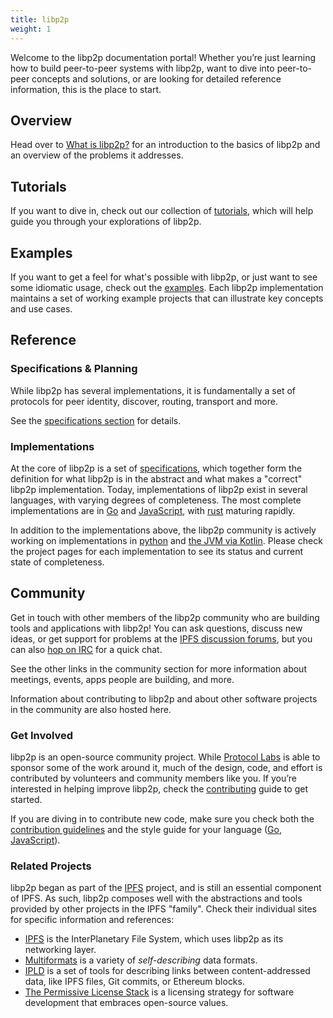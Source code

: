 ```yaml
---
title: libp2p
weight: 1
---
```


Welcome to the libp2p documentation portal! Whether you’re just learning how to build peer-to-peer systems with libp2p, want to dive into peer-to-peer concepts and solutions, or are looking for detailed reference information, this is the place to start.

## Overview

Head over to [What is libp2p?](/introduction/what-is-libp2p/) for an introduction to the basics of libp2p and an overview of the problems it addresses.


## Tutorials

If you want to dive in, check out our collection of [tutorials](/tutorials/), which will help guide you through your explorations of libp2p.

## Examples

If you want to get a feel for what's possible with libp2p, or just want to see some idiomatic usage, check out the [examples](/examples/). Each libp2p implementation maintains a set of working example projects that can illustrate key concepts and use cases.

## Reference

### Specifications & Planning

While libp2p has several implementations, it is fundamentally a set of protocols for peer identity, discover, routing, transport and more.

See the [specifications section](/reference/specs/) for details.

### Implementations

At the core of libp2p is a set of [specifications](/reference/specs/), which together form the definition for what libp2p is in the abstract and what makes a "correct" libp2p implementation. Today, implementations of libp2p exist in several languages, with varying degrees of completeness. The most complete implementations are in [Go](/reference/go/) and [JavaScript](/reference/js/), with [rust](https://github.com/libp2p/rust-libp2p) maturing rapidly.

In addition to the implementations above, the libp2p community is actively working on implementations in [python](https://github.com/libp2p/py-libp2p) and [the JVM via Kotlin](https://github.com/web3j/libp2p). Please check the project pages for each implementation to see its status and current state of completeness.


## Community

Get in touch with other members of the libp2p community who are building tools and applications with libp2p! You can ask questions, discuss new ideas, or get support for problems at the [IPFS discussion forums](https://discuss.ipfs.io), but you can also [hop on IRC](https://docs.ipfs.io/community/irc/) for a quick chat.

See the other links in the community section for more information about meetings, events, apps people are building, and more.

Information about contributing to libp2p and about other software projects in the community are also hosted here.


### Get Involved

libp2p is an open-source community project. While [Protocol Labs](https://protocol.ai) is able to sponsor some of the work around it, much of the design, code, and effort is contributed by volunteers and community members like you. If you’re interested in helping improve libp2p, check the [contributing](/contributing/) guide to get started.

If you are diving in to contribute new code, make sure you check both the [contribution guidelines](https://github.com/libp2p/community/blob/master/CONTRIBUTE.md) and the style guide for your language ([Go](https://github.com/ipfs/community/blob/master/CONTRIBUTING_GO.md), [JavaScript](https://github.com/ipfs/community/blob/master/CONTRIBUTING_JS.md)).


### Related Projects

libp2p began as part of the [IPFS](https://ipfs.io) project, and is still an essential component of IPFS. As such, libp2p composes well with the abstractions and tools provided by other projects in the IPFS "family". Check their individual sites for specific information and references:

- [IPFS](https://ipfs.io) is the InterPlanetary File System, which uses libp2p as its networking layer.
- [Multiformats](https://multiformats.io) is a variety of *self-describing* data formats.
- [IPLD](https://ipld.io) is a set of tools for describing links between content-addressed data, like IPFS files, Git commits, or Ethereum blocks.
- [The Permissive License Stack](https://protocol.ai/blog/announcing-the-permissive-license-stack) is a licensing strategy for software development that embraces open-source values.
